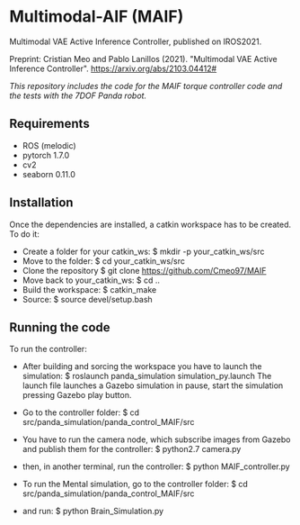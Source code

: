 # Multimodal-AIF (MAIF)
Multimodal VAE Active Inference Controller, published on IROS2021. 

Preprint: Cristian Meo and Pablo Lanillos (2021). "Multimodal VAE Active Inference Controller". https://arxiv.org/abs/2103.04412#



*This repository includes the code for the MAIF torque controller code and the tests with the 7DOF Panda robot.*

## Requirements
- ROS (melodic)
- pytorch 1.7.0
- cv2
- seaborn 0.11.0

## Installation
Once the dependencies are installed, a catkin workspace has to be created. To do it:

- Create a folder for your catkin_ws: $ mkdir -p your_catkin_ws/src
- Move to the folder: $ cd your_catkin_ws/src
- Clone the repository $ git clone https://github.com/Cmeo97/MAIF 
- Move back to your_catkin_ws: $ cd ..
- Build the workspace: $ catkin_make
- Source: $ source devel/setup.bash

## Running the code
To run the controller:

- After building and sorcing the workspace you have to launch the simulation: $ roslaunch panda_simulation simulation_py.launch
The launch file launches a Gazebo simulation in pause, start the simulation pressing Gazebo play button. 
- Go to the controller folder: $ cd src/panda_simulation/panda_control_MAIF/src
- You have to run the camera node, which subscribe images from Gazebo and publish them for the controller: $ python2.7 camera.py
- then, in another terminal, run the controller: $ python MAIF_controller.py

- To run the Mental simulation, go to the controller folder: $ cd src/panda_simulation/panda_control_MAIF/src 
- and run: $ python Brain_Simulation.py



